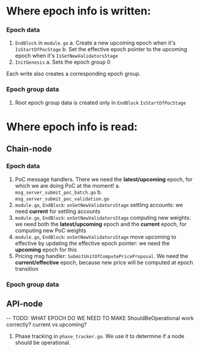 # Where epoch info is written:

### Epoch data

1. `EndBlock` in `module.go`
    a. Create a new upcoming epoch when it's `IsStartOfPocStage`
    b. Set the effective epoch pointer to the upcoming epoch when it's `IsSetNewValidatorsStage`
2. `InitGenesis`
    a. Sets the epoch group 0

Each write also creates a corresponding epoch group.

### Epoch group data

1. Root epoch group data is created only in `EndBlock` `IsStartOfPocStage`

# Where epoch info is read:

## Chain-node

### Epoch data

1. PoC message handlers. There we need the **latest/upcoming** epoch, for which we are doing PoC at the moment!
   a. `msg_server_submit_poc_batch.go`
   b. `msg_server_submit_poc_validation.go`
2. `module.go`, `EndBlock`: `onSetNewValidatorsStage` settling accounts: we need **current** for settling accounts
3. `module.go`, `EndBlock`: `onSetNewValidatorsStage` computing new weights: we need both the **latest/upcoming** epoch and the **current** epoch, for computing new PoC weights
4. `module.go`, `EndBlock`: `onSetNewValidatorsStage` move upcoming to effective by updating the effective epoch pointer: we need the **upcoming** epoch for this
5. Pricing msg handler: `SubmitUnitOfComputePriceProposal`. We need the **current/effective** epoch, because new price will be computed at epoch transition

### Epoch group data

## API-node

-- TODO: WHAT EPOCH DO WE NEED TO MAKE ShouldBeOperational work correctly? current vs upcoming?

1. Phase tracking in `phase_tracker.go`. We use it to determine if a node should be operational. 

